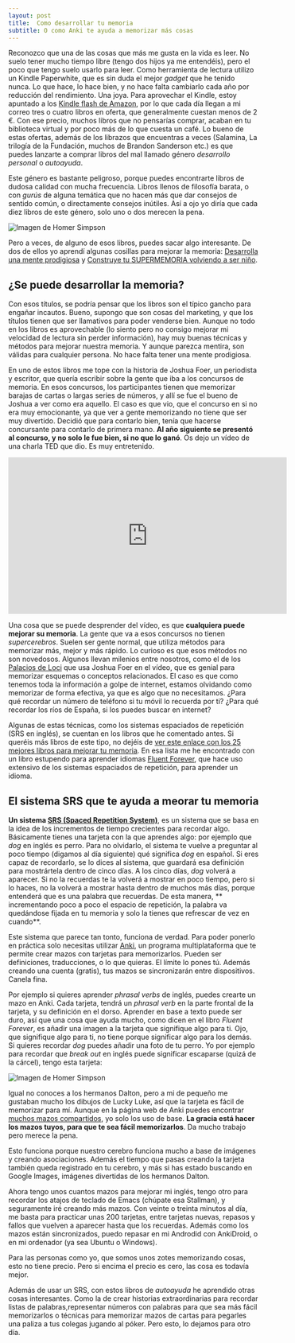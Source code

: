 ```yaml
---
layout: post
title:  Como desarrollar tu memoria
subtitle: O como Anki te ayuda a memorizar más cosas
---
```


Reconozco que una de las cosas que más me gusta en la vida es leer. No suelo tener mucho tiempo libre (tengo dos hijos ya me entendéis), pero el poco que tengo suelo usarlo para leer. Como herramienta de lectura utilizo un Kindle Paperwhite, que es sin duda el mejor *gadget* que he tenido nunca. Lo que hace, lo hace bien, y no hace falta cambiarlo cada año por reducción del rendimiento. Una joya. Para aprovechar el Kindle, estoy apuntado a los [Kindle flash de Amazon](https://www.amazon.es/gp/feature.html?ie=UTF8&docId=1000626083), por lo que cada día llegan a mi correo tres o cuatro libros en oferta, que generalmente cuestan menos de 2 €. Con ese precio, muchos libros que no pensarías comprar, acaban en tu biblioteca virtual y por poco más de lo que cuesta un café. Lo bueno de estas ofertas, además de los librazos que encuentras a veces (Salamina, La trilogía de la Fundación, muchos de Brandon Sanderson etc.) es que puedes lanzarte a comprar libros del mal llamado género *desarrollo personal* o *autoayuda*. 

Este género es bastante peligroso, porque puedes encontrarte libros de dudosa calidad con mucha frecuencia. Libros llenos de filosofía barata, o con *gurús* de alguna temática que no hacen más que dar consejos de sentido común, o directamente consejos inútiles. Así a ojo yo diría que cada diez libros de este género, solo uno o dos merecen la pena.

![Imagen de Homer Simpson](http://www.charlascylon.com/img/posts/2016/homer.jpg)

Pero a veces, de alguno de esos libros, puedes sacar algo interesante. De dos de ellos yo aprendí algunas cosillas para mejorar la memoria: [Desarrolla una mente prodigiosa](https://www.amazon.es/Desarrolla-Mente-Prodigiosa-Best-Book/dp/8441421269/ref=sr_1_1?ie=UTF8&qid=1476040370&sr=8-1&keywords=desarrolla+una+mente+prodigiosa) y [Construye tu SUPERMEMORIA volviendo a ser niño](https://www.amazon.es/Construye-SUPERMEMORIA-volviendo-ser-ni%C3%B1o-ebook/dp/B015VIANCK/ref=sr_1_2?ie=UTF8&qid=1476040370&sr=8-2&keywords=desarrolla+una+mente+prodigiosa). 


## ¿Se puede desarrollar la memoria?

Con esos títulos, se podría pensar que los libros son el típico gancho para engañar incautos. Bueno, supongo que son cosas del marketing, y que los títulos tienen que ser llamativos para poder venderse bien. Aunque no todo en los libros es aprovechable (lo siento pero no consigo mejorar mi velocidad de lectura sin perder información), hay muy buenas técnicas y métodos para mejorar nuestra memoria. Y aunque parezca mentira, son válidas para cualquier persona. No hace falta tener una mente prodigiosa.

En uno de estos libros me tope con la historia de Joshua Foer, un periodista y escritor, que quería escribir sobre la gente que iba a los concursos de memoria. En esos concursos, los participantes tienen que memorizar barajas de cartas o largas series de números, y allí se fue el bueno de Joshua a ver como era aquello. El caso es que vio, que el concurso en si no era muy emocionante, ya que ver a gente memorizando no tiene que ser muy divertido. Decidió que para contarlo bien, tenía que hacerse concursante para contarlo de primera mano. **Al año siguiente se presentó al concurso, y no solo le fue bien, si no que lo ganó**. Os dejo un vídeo de una charla TED que dio. Es muy entretenido.

<iframe width="560" height="315" src="https://www.youtube.com/embed/U6PoUg7jXsA" frameborder="0" allowfullscreen></iframe>

Una cosa que se puede desprender del vídeo, es que **cualquiera puede mejorar su memoria**. La gente que va a esos concursos no tienen *supercerebros*. Suelen ser gente normal, que utiliza métodos para memorizar más, mejor y más rápido. Lo curioso es que esos métodos no son novedosos. Algunos llevan milenios entre nosotros, como el de los [Palacios de Loci](https://es.wikipedia.org/wiki/Palacio_de_la_memoria) que usa Joshua Foer en el vídeo, que es genial para memorizar esquemas o conceptos relacionados. El caso es que como tenemos toda la información a golpe de internet, estamos olvidando como memorizar de forma efectiva, ya que es algo que no necesitamos. ¿Para qué recordar un número de teléfono si tu móvil lo recuerda por ti? ¿Para qué recordar los ríos de España, si los puedes buscar en internet?

Algunas de estas técnicas, como los sistemas espaciados de repetición (SRS en inglés), se cuentan en los libros que he comentado antes. Si queréis más libros de este tipo, no dejéis de [ver este enlace con los 25 mejores libros para mejorar tu memoria](http://www.multipotens.com/memory-improvement-books/?utm_medium=email&utm_source=other&utm_campaign=opencourse.GdeNrll1EeSROyIACtiVvg.announcements%7Eopencourse.GdeNrll1EeSROyIACtiVvg.819FcHXgEeawABKCSjpYXw). En esa lista me he encontrado con un libro estupendo para aprender idiomas [Fluent Forever](https://www.amazon.es/Fluent-Forever-Learn-Language-Forget-ebook/dp/B00IBZ405W/ref=sr_1_1?s=digital-text&ie=UTF8&qid=1476045593&sr=1-1&keywords=fluent+forever), que hace uso extensivo de los sistemas espaciados de repetición, para aprender un idioma. 

## El sistema SRS que te ayuda a meorar tu memoria

**Un sistema [SRS (Spaced Repetition System)](https://es.wikipedia.org/wiki/Repaso_espaciado)**, es un sistema que se basa en la idea de los incrementos de tiempo crecientes para recordar algo. Básicamente  tienes una tarjeta con la que aprendes algo: por ejemplo que *dog* en inglés es perro. Para no olvidarlo, el sistema te vuelve a preguntar al poco tiempo (digamos al día siguiente) qué significa *dog* en español. Si eres capaz de recordarlo, se lo dices al sistema, que guardará esa definición para mostrártela dentro de cinco días. A los cinco días, *dog* volverá a aparecer. Si no la recuerdas te la volverá a mostrar en poco tiempo, pero si lo haces, no la volverá a mostrar hasta dentro de muchos más días, porque entenderá que es una palabra que recuerdas. De esta manera, ** incrementando poco a poco el espacio de repetición, la palabra va quedándose fijada en tu memoria y solo la tienes que refrescar de vez en cuando**.

Este sistema que parece tan tonto, funciona de verdad. Para poder ponerlo en práctica solo necesitas utilizar [Anki](http://ankisrs.net/), un programa multiplataforma que te permite crear mazos con tarjetas para memorizarlos. Pueden ser definiciones, traducciones, o lo que quieras. El límite lo pones tú. Además creando una cuenta (gratis), tus mazos se sincronizarán entre dispositivos. Canela fina.

Por ejemplo si quieres aprender *phrasal verbs* de inglés, puedes crearte un mazo en Anki. Cada tarjeta, tendrá un *phrasal verb* en la parte frontal de la tarjeta, y su definición en el dorso. Aprender en base a texto puede ser duro, así que una cosa que ayuda mucho, como dicen en el libro *Fluent Forever*, es añadir una imagen a la tarjeta que signifique algo para ti. Ojo, que signifique algo para ti, no tiene porque significar algo para los demás. Si quieres recordar *dog* puedes añadir una foto de tu perro. Yo por ejemplo para recordar que *break out* en inglés puede significar escaparse (quizá de la cárcel), tengo esta tarjeta:

![Imagen de Homer Simpson](http://www.charlascylon.com/img/posts/2016/breakout.png)

Igual no conoces a los hermanos Dalton, pero a mi de pequeño me gustaban mucho los dibujos de Lucky Luke, así que la tarjeta es fácil de memorizar para mí. Aunque en la página web de Anki puedes encontrar [muchos mazos compartidos](https://ankiweb.net/shared/decks/), yo solo los uso de base. **La gracia está hacer los mazos tuyos, para que te sea fácil memorizarlos**. Da mucho trabajo pero merece la pena.

Esto funciona porque nuestro cerebro funciona mucho a base de imágenes y creando asociaciones. Además el tiempo que pasas creando la tarjeta también queda registrado en tu cerebro, y más si has estado buscando en Google Images, imágenes divertidas de los hermanos Dalton.

Ahora tengo unos cuantos mazos para mejorar mi inglés, tengo otro para recordar los atajos de teclado de Emacs (chúpate esa Stallman), y seguramente iré creando más mazos. Con veinte o treinta minutos al día, me basta para practicar unas 200 tarjetas, entre tarjetas nuevas, repasos y fallos que vuelven a aparecer hasta que los recuerdas.  Además como los mazos están sincronizados, puedo repasar en mi Androdid con AnkiDroid, o en mi ordenador (ya sea Ubuntu o Windows).

Para las personas como yo, que somos unos zotes memorizando cosas, esto no tiene precio. Pero si encima el precio es cero, las cosa es todavía mejor.

Además de usar un SRS, con estos libros de *autoayuda* he aprendido otras cosas interesantes. Como la de crear historias extraordinarias para recordar listas de palabras,representar números con palabras para que sea más fácil memorizarlos o técnicas para memorizar mazos de cartas para pegarles una paliza a tus colegas jugando al póker. Pero esto, lo dejamos para otro día.